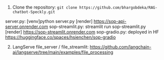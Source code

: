 1. Clone the repository: `git clone https://github.com/bhargobdeka/RAG-chatbot-Speckly.git`


server.py: [venv]python server.py [render] https://sop-api-server.onrender.com
sop-streamlit.py: streamlit run sop-streamlit.py [render] https://sop-streamlit.onrender.com
sop-gradio.py: deployed in HF https://huggingface.co/spaces/hsienchen/sop-gradio

2. LangServe
file_server / file_streamlit: https://github.com/langchain-ai/langserve/tree/main/examples/file_processing
